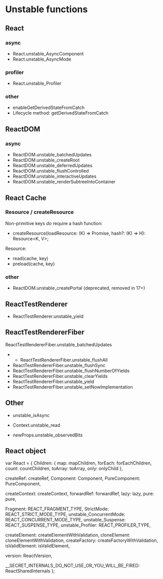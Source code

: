 # Unstable functions

## React

### async

* React.unstable_AsyncComponent
* React.unstable_AsyncMode

### profiler

* React.unstable_Profiler

### other

* enableGetDerivedStateFromCatch
* Lifecycle method: getDerivedStateFromCatch

## ReactDOM

### async

* ReactDOM.unstable_batchedUpdates
* ReactDOM.unstable_createRoot
* ReactDOM.unstable_deferredUpdates
* ReactDOM.unstable_flushControlled
* ReactDOM.unstable_interactiveUpdates
* ReactDOM.unstable_renderSubtreeIntoContainer

## React Cache

### Resource / createResource

Non-primitive keys *do* require a hash function:
* createResource(loadResource: (K) => Promise<V>, hash?: (K) => H): Resource<K, V>;

Resource:
* read(cache, key)
* preload(cache, key)

### other

* ReactDOM.unstable_createPortal (deprecated, removed in 17+)

## ReactTestRenderer

* ReactTestRenderer.unstable_yield

## ReactTestRendererFiber

ReactTestRendererFiber.unstable_batchedUpdates
* * ReactTestRendererFiber.unstable_flushAll
* ReactTestRendererFiber.unstable_flushSync
* ReactTestRendererFiber.unstable_flushNumberOfYields
* ReactTestRendererFiber.unstable_clearYields
* ReactTestRendererFiber.unstable_yield
* ReactTestRendererFiber.unstable_setNowImplementation


## Other

* unstable_isAsync

* Context.unstable_read
* newProps.unstable_observedBits


## React object

var React = {
  Children: {
    map: mapChildren,
    forEach: forEachChildren,
    count: countChildren,
    toArray: toArray,
    only: onlyChild
  },

  createRef: createRef,
  Component: Component,
  PureComponent: PureComponent,

  createContext: createContext,
  forwardRef: forwardRef,
  lazy: lazy,
  pure: pure,

  Fragment: REACT_FRAGMENT_TYPE,
  StrictMode: REACT_STRICT_MODE_TYPE,
  unstable_ConcurrentMode: REACT_CONCURRENT_MODE_TYPE,
  unstable_Suspense: REACT_SUSPENSE_TYPE,
  unstable_Profiler: REACT_PROFILER_TYPE,

  createElement: createElementWithValidation,
  cloneElement: cloneElementWithValidation,
  createFactory: createFactoryWithValidation,
  isValidElement: isValidElement,

  version: ReactVersion,

  __SECRET_INTERNALS_DO_NOT_USE_OR_YOU_WILL_BE_FIRED: ReactSharedInternals
};
